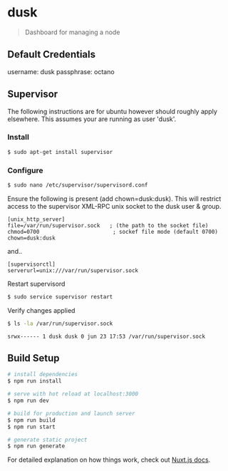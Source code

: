 # dusk

> Dashboard for managing a node

## Default Credentials

username: dusk
passphrase: octano

## Supervisor

The following instructions are for ubuntu however should roughly apply elsewhere. This assumes your are running as user 'dusk'.

### Install

``` bash
$ sudo apt-get install supervisor
```

### Configure

``` bash
$ sudo nano /etc/supervisor/supervisord.conf
```

Ensure the following is present (add chown=dusk:dusk). This will restrict access to the supervisor XML-RPC unix socket to the dusk user & group.
```
[unix_http_server]
file=/var/run/supervisor.sock   ; (the path to the socket file)
chmod=0700                       ; sockef file mode (default 0700)
chown=dusk:dusk
```

and..

```
[supervisorctl]
serverurl=unix:///var/run/supervisor.sock
```

Restart supervisord

``` bash
$ sudo service supervisor restart
```

Verify changes applied

``` bash
$ ls -la /var/run/supervisor.sock
```

```
srwx------ 1 dusk dusk 0 jun 23 17:53 /var/run/supervisor.sock
```

## Build Setup

``` bash
# install dependencies
$ npm run install

# serve with hot reload at localhost:3000
$ npm run dev

# build for production and launch server
$ npm run build
$ npm run start

# generate static project
$ npm run generate
```

For detailed explanation on how things work, check out [Nuxt.js docs](https://nuxtjs.org).
